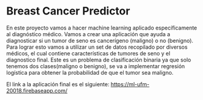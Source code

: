 # Breast Cancer Predictor

En este proyecto vamos a hacer machine learning aplicado específicamente al diagnóstico médico. Vamos a crear una aplicación que ayuda a diagnosticar si un tumor de seno es cancerígeno (maligno) o no (benigno). Para lograr esto vamos a utilizar un set de datos recopilado por diversos médicos, el cual contiene características de tumores de seno y el diagnostico final. Este es un problema de clasificación binaria ya que solo tenemos dos clases(maligno o benigno), se va a implementar regresión logística para obtener la probabilidad de que el tumor sea maligno.

El link a la aplicación final es el siguiente:
https://ml-ufm-20018.firebaseapp.com/
